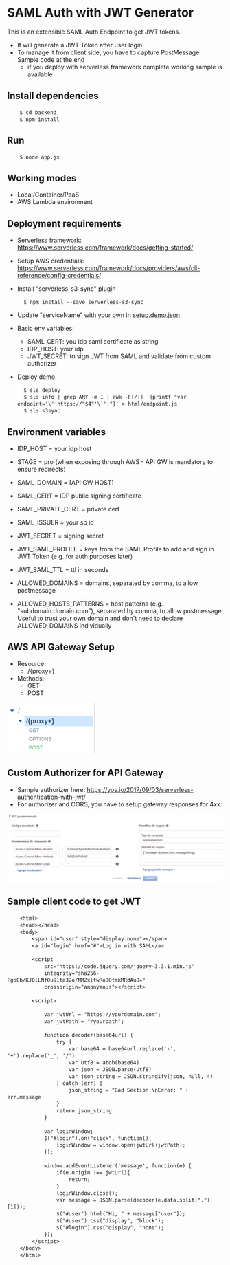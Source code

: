 # SAML Auth with JWT Generator

This is an extensible SAML Auth Endpoint to get JWT tokens.

* It will generate a JWT Token after user login. 
* To manage it from client side, you have to capture PostMessage. Sample code at the end
	* if you deploy with serverless framework complete working sample is available

## Install dependencies

		$ cd backend
		$ npm install

## Run

		$ node app.js

## Working modes

* Local/Container/PaaS
* AWS Lambda environment

## Deployment requirements

* Serverless framework: https://www.serverless.com/framework/docs/getting-started/
* Setup AWS credentials: https://www.serverless.com/framework/docs/providers/aws/cli-reference/config-credentials/
* Install "serverless-s3-sync" plugin

        $ npm install --save serverless-s3-sync

* Update "serviceName" with your own in [setup.demo.json](https://github.com/davidayalas/saml-jwt/blob/master/setup.demo.json#L2)

* Basic env variables:

    - SAML_CERT: you idp saml certificate as string
    - IDP_HOST: your idp
    - JWT_SECRET: to sign JWT from SAML and validate from custom authorizer

* Deploy demo

        $ sls deploy
        $ sls info | grep ANY -m 1 | awk -F[/:] '{printf "var endpoint='\''https://"$4"'\'';"}' > html/endpoint.js
        $ sls s3sync


## Environment variables

- IDP_HOST = your idp host
- STAGE = pro (when exposing through AWS - API GW is mandatory to ensure redirects)

- SAML_DOMAIN = [API GW HOST]
- SAML_CERT = IDP public signing certificate
- SAML_PRIVATE_CERT = private cert
- SAML_ISSUER = your sp id

- JWT_SECRET = signing secret
- JWT_SAML_PROFILE = keys from the SAML Profile to add and sign in JWT Token (e.g. for auth purposes later)
- JWT_SAML_TTL = ttl in seconds

- ALLOWED_DOMAINS = domains, separated by comma, to allow postmessage
- ALLOWED_HOSTS_PATTERNS = host patterns (e.g. "subdomain.domain.com"), separated by comma, to allow postmessage. Useful to trust your own domain and don't need to declare ALLOWED_DOMAINS individually

## AWS API Gateway Setup 

- Resource:
	- /{proxy+} 
- Methods:
	- GET
	- POST

![](docs/aws-api-gw.png)

## Custom Authorizer for API Gateway

* Sample authorizer here: https://yos.io/2017/09/03/serverless-authentication-with-jwt/
* For authorizer and CORS, you have to setup gateway responses for 4xx:

![](docs/gateway-responses.png)


## Sample client code to get JWT
		<html>
		<head></head>
		<body>
			<span id="user" style="display:none"></span>
			<a id="login" href="#">Log in with SAML</a>

			<script
				src="https://code.jquery.com/jquery-3.3.1.min.js"
				integrity="sha256-FgpCb/KJQlLNfOu91ta32o/NMZxltwRo8QtmkMRdAu8="
				crossorigin="anonymous"></script>

			<script>
			
				var jwtUrl = "https://yourdomain.com";
				var jwtPath = "/yourpath";
			    
				function decoder(base64url) {
					try {
						var base64 = base64url.replace('-', '+').replace('_', '/')
						var utf8 = atob(base64)
						var json = JSON.parse(utf8)
						var json_string = JSON.stringify(json, null, 4)
					} catch (err) {
						json_string = "Bad Section.\nError: " + err.message
					}
					return json_string
				}
				
				var loginWindow;
				$("#login").on("click", function(){
					loginWindow = window.open(jwtUrl+jwtPath);
				});
				
				window.addEventListener('message', function(e) {
					if(e.origin !== jwtUrl){
						return;
					}
					loginWindow.close();
					var message = JSON.parse(decoder(e.data.split(".")[1]));
					$("#user").html("Hi, " + message["user"]);
					$("#user").css("display", "block");
					$("#login").css("display", "none");
				});
			</script>
		</body>
		</html>
